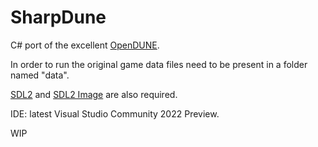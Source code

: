 # SharpDune
C# port of the excellent [OpenDUNE](https://github.com/OpenDUNE/OpenDUNE).

In order to run the original game data files need to be present in a folder named "data".

[SDL2](https://www.libsdl.org) and [SDL2 Image](https://www.libsdl.org/projects/SDL_image) are also required.

IDE: latest Visual Studio Community 2022 Preview.

WIP
